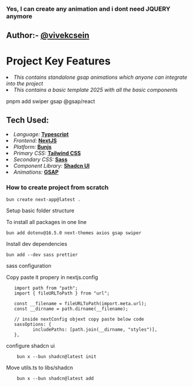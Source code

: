 <h3>Yes, I can create any animation and i dont need JQUERY anymore</h3>

<h2>Author:- <a target="_blank" href="https://github.com/vivekcsein">@vivekcsein</a> </h2>

<h1>Project Key Features</h1>

<li><i>This contains standalone gsap animations which anyone can integrate into the project</i> </li>
<li><i>This contains a basic template 2025 with all the basic components</i> </li>

<p>pnpm add swiper gsap @gsap/react</p>

<h2>Tech Used: </h2>

<li> <i>Language:</i> <b><a target="_blank"href="https://www.typescriptlang.org/">Typescript</a></b></li>

<li> <i>Frontend:</i> <b><a target="_blank"href="https://nextjs.org/">NextJS</a></b></li>

<li> <i>Platform:</i> <b><a target="_blank"href="https://bun.sh/">Bunjs</a></b></li>

<li> <i>Primary CSS:</i> <b><a target="_blank"href="https://tailwindcss.com/">Tailwind CSS</a></b></li>

<li> <i>Secondary CSS:</i> <b><a target="_blank"href="https://sass-lang.com/"> Sass</a></b></li>

<li> <i>Component Library:</i> <b><a target="_blank"href="https://ui.shadcn.com/">Shadcn UI</a></b></li>

<li> <i>Animations:</i> <b><a target="_blank"href="https://gsap.com/">GSAP</a></b></li>

<h3>How to create project from scratch </h3>

<p>

    bun create next-app@latest .

</p>

<p> Setup basic folder structure </p>

<p>To install all packages in one line
</p>

<p>

    bun add dotenv@16.5.0 next-themes axios gsap swiper

</p>

<p>Install dev dependencies </p>

<p>

    bun add --dev sass prettier

</p>

<p>
    sass configuration
</p>
<p>
    Copy paste it propery in nextjs.config
</p>

<p>

       import path from "path";
       import { fileURLToPath } from "url";

       const __filename = fileURLToPath(import.meta.url);
       const __dirname = path.dirname(__filename);

       // inside nextConfig objext copy paste below code
       sassOptions: {
              includePaths: [path.join(__dirname, "styles")],
       },

</p>

<p>
        configure shadcn ui
</p>

<p>

        bun x --bun shadcn@latest init

</p>

<p>Move utils.ts to libs/shadcn

</p>

<p>

        bun x --bun shadcn@latest add

</p>
